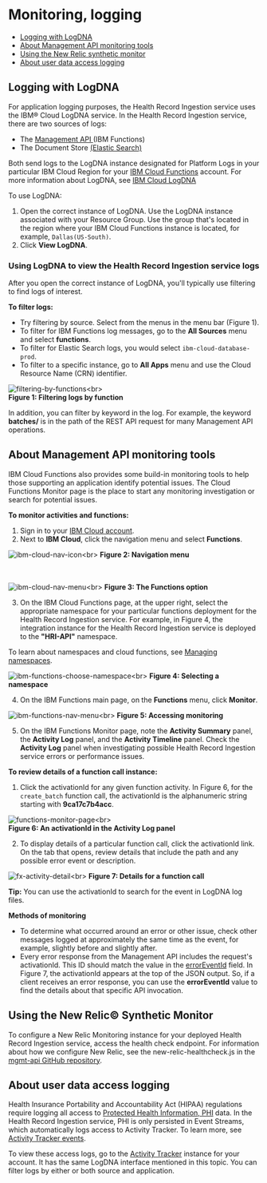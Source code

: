 # Monitoring, logging

- [Logging with LogDNA](#log-files-with-logdna)
- [About Management API monitoring tools](#about-management-api-monitoring-tools)
- [Using the New Relic synthetic monitor](#new-relic-synthetic-monitor)
- [About user data access logging](#about-user-data-access-logging)

## Logging with LogDNA  
For application logging purposes, the Health Record Ingestion service uses the IBM&reg; Cloud LogDNA service. In the Health Record Ingestion service, there are two sources of logs: 

- The [Management API ](glossary.md#management-api) (IBM Functions) 
- The Document Store [(Elastic Search)](glossary.md#elasticsearch)

Both send logs to the LogDNA instance designated for Platform Logs in your particular IBM Cloud Region for your [IBM Cloud Functions](glossary.md#ibm-cloud-functions) account. For more information about LogDNA, see [IBM Cloud LogDNA](https://cloud.ibm.com/docs/Log-Analysis-with-LogDNA)

To use LogDNA:

1. Open the correct instance of LogDNA. Use the LogDNA instance associated with your Resource Group. Use the group that's located in the region where your IBM Cloud Functions instance is located, for example, `Dallas(US-South)`.
2. Click **View LogDNA**. 

### Using LogDNA to view the Health Record Ingestion service logs
After you open the correct instance of LogDNA, you'll typically use filtering to find logs of interest. 

**To filter logs:**
- Try filtering by source. Select from the menus in the menu bar (Figure 1). 
- To filter for IBM Functions log messages, go to the **All Sources** menu and select **functions**.
- To filter for Elastic Search logs, you would select `ibm-cloud-database-prod`. 
- To filter to a specific instance, go to **All Apps** menu and use the Cloud Resource Name (CRN) identifier. 

![filtering-by-functions](assets/img/filter_by_functions.jpg)\<br\>   
**Figure 1: Filtering logs by function**

In addition, you can filter by keyword in the log. For example, the keyword **batches/** is in the path of the REST API request for many Management API operations. 

## About Management API monitoring tools
IBM Cloud Functions also provides some build-in monitoring tools to help those supporting an application identify potential issues. The Cloud Functions Monitor page is the place to start any monitoring investigation or search for potential issues.

**To monitor activities and functions:**

 1. Sign in to your [IBM Cloud account](https://cloud.ibm.com/login).
 2. Next to **IBM Cloud**, click the navigation menu and select **Functions**.

![ibm-cloud-nav-icon](assets/img/ibm_cloud_nav_icon.png)\<br\>
**Figure 2: Navigation menu**

<br><br>
![ibm-cloud-nav-menu](assets/img/ibm_cloud_nav_menu.png)\<br\>
**Figure 3: The Functions option**

 3. On the IBM Cloud Functions page, at the upper right, select the appropriate namespace for your particular functions deployment for the Health Record Ingestion service. For example, in Figure 4, the integration instance for the Health Record Ingestion service is deployed to the **"HRI-API"** namespace. 

To learn about namespaces and cloud functions, see [Managing namespaces](https://cloud.ibm.com/docs/openwhisk?topic=openwhisk-namespaces). 

![ibm-functions-choose-namespace](assets/img/ibm_functions_choose_namespace.jpg)\<br\>
**Figure 4: Selecting a namespace**

 4. On the IBM Functions main page, on the **Functions** menu, click **Monitor**.

![ibm-functions-nav-menu](assets/img/ibm_functions_nav_menu.png)\<br\>
**Figure 5: Accessing monitoring**

 5. On the IBM Functions Monitor page, note the **Activity Summary** panel, the **Activity Log** panel, and the **Activity Timeline** panel. Check the **Activity Log** panel when investigating possible Health Record Ingestion service errors or performance issues.

**To review details of a function call instance:**

 1. Click the activationId for any given function activity. In Figure 6, for the `create_batch` function call, the activationId is the alphanumeric string starting with **9ca17c7b4acc**.

![functions-monitor-page](assets/img/functions_monitor_page.jpg)\<br\>   
**Figure 6: An activationId in the Activity Log panel**

 2. To display details of a particular function call, click the activationId link. On the tab that opens, review details that include the path and any possible error event or description. 

![fx-activity-detail](assets/img/fx_activity_detail.jpg)\<br\> 
**Figure 7: Details for a function call**

**Tip:** You can use the activationId to search for the event in LogDNA log files. 

**Methods of monitoring**

- To determine what occurred around an error or other issue, check other messages logged at approximately the same time as the event, for example, slightly before and slightly after. 
- Every error response from the Management API includes the request's activationId. This ID should match the value in the [errorEventId](https://github.com/Alvearie/hri-api-spec/tree/master/management-api/management.yml#L821) field. In Figure 7, the activationId appears at the top of the JSON output. So, if a client receives an error response, you can use the **errorEventId** value to find the details about that specific API invocation.

## Using the New Relic&copy; Synthetic Monitor
To configure a New Relic Monitoring instance for your deployed Health Record Ingestion service, access the health check endpoint. For information about how we configure New Relic, see the new-relic-healthcheck.js in the [mgmt-api GitHub repository](https://github.com/Alvearie/hri-mgmt-api/tree/master/monitors).   

## About user data access logging
Health Insurance Portability and Accountability Act (HIPAA) regulations require logging all access to [Protected Health Information, PHI](glossary.md#phi) data. In the Health Record Ingestion service, PHI is only persisted in Event Streams, which automatically logs access to Activity Tracker. To learn more, see [Activity Tracker events](https://cloud.ibm.com/docs/services/EventStreams?topic=eventstreams-at_events). 

To view these access logs, go to the [Activity Tracker](https://cloud.ibm.com/observe/activitytracker) instance for your account. It has the same LogDNA interface mentioned in this topic. You can filter logs by either or both source and application.
